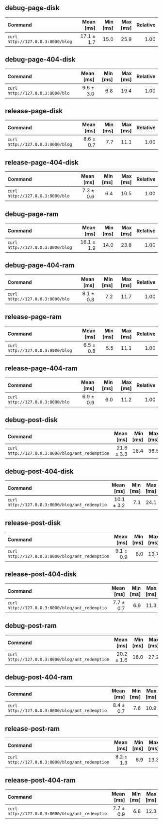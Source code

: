 ## debug-page-disk
| Command | Mean [ms] | Min [ms] | Max [ms] | Relative |
|:---|---:|---:|---:|---:|
| `curl http://127.0.0.3:8000/blog` | 17.1 ± 1.7 | 15.0 | 25.9 | 1.00 |

## debug-page-404-disk
| Command | Mean [ms] | Min [ms] | Max [ms] | Relative |
|:---|---:|---:|---:|---:|
| `curl http://127.0.0.3:8000/blo` | 9.6 ± 3.0 | 6.8 | 19.4 | 1.00 |

## release-page-disk
| Command | Mean [ms] | Min [ms] | Max [ms] | Relative |
|:---|---:|---:|---:|---:|
| `curl http://127.0.0.3:8000/blog` | 8.6 ± 0.7 | 7.7 | 11.1 | 1.00 |

## release-page-404-disk
| Command | Mean [ms] | Min [ms] | Max [ms] | Relative |
|:---|---:|---:|---:|---:|
| `curl http://127.0.0.3:8000/blo` | 7.3 ± 0.6 | 6.4 | 10.5 | 1.00 |

## debug-page-ram
| Command | Mean [ms] | Min [ms] | Max [ms] | Relative |
|:---|---:|---:|---:|---:|
| `curl http://127.0.0.3:8000/blog` | 16.1 ± 1.9 | 14.0 | 23.8 | 1.00 |

## debug-page-404-ram
| Command | Mean [ms] | Min [ms] | Max [ms] | Relative |
|:---|---:|---:|---:|---:|
| `curl http://127.0.0.3:8000/blo` | 8.1 ± 0.8 | 7.2 | 11.7 | 1.00 |

## release-page-ram
| Command | Mean [ms] | Min [ms] | Max [ms] | Relative |
|:---|---:|---:|---:|---:|
| `curl http://127.0.0.3:8000/blog` | 6.5 ± 0.8 | 5.5 | 11.1 | 1.00 |

## release-page-404-ram
| Command | Mean [ms] | Min [ms] | Max [ms] | Relative |
|:---|---:|---:|---:|---:|
| `curl http://127.0.0.3:8000/blo` | 6.9 ± 0.9 | 6.0 | 11.2 | 1.00 |

## debug-post-disk
| Command | Mean [ms] | Min [ms] | Max [ms] | Relative |
|:---|---:|---:|---:|---:|
| `curl http://127.0.0.3:8000/blog/ant_redemption` | 21.6 ± 3.3 | 18.4 | 36.5 | 1.00 |

## debug-post-404-disk
| Command | Mean [ms] | Min [ms] | Max [ms] | Relative |
|:---|---:|---:|---:|---:|
| `curl http://127.0.0.3:8000/blog/ant_redemptio` | 10.1 ± 3.2 | 7.1 | 24.1 | 1.00 |

## release-post-disk
| Command | Mean [ms] | Min [ms] | Max [ms] | Relative |
|:---|---:|---:|---:|---:|
| `curl http://127.0.0.3:8000/blog/ant_redemption` | 9.1 ± 0.9 | 8.0 | 13.7 | 1.00 |

## release-post-404-disk
| Command | Mean [ms] | Min [ms] | Max [ms] | Relative |
|:---|---:|---:|---:|---:|
| `curl http://127.0.0.3:8000/blog/ant_redemptio` | 7.7 ± 0.7 | 6.9 | 11.3 | 1.00 |

## debug-post-ram
| Command | Mean [ms] | Min [ms] | Max [ms] | Relative |
|:---|---:|---:|---:|---:|
| `curl http://127.0.0.3:8000/blog/ant_redemption` | 20.2 ± 1.6 | 18.0 | 27.2 | 1.00 |

## debug-post-404-ram
| Command | Mean [ms] | Min [ms] | Max [ms] | Relative |
|:---|---:|---:|---:|---:|
| `curl http://127.0.0.3:8000/blog/ant_redemptio` | 8.4 ± 0.7 | 7.6 | 10.9 | 1.00 |

## release-post-ram
| Command | Mean [ms] | Min [ms] | Max [ms] | Relative |
|:---|---:|---:|---:|---:|
| `curl http://127.0.0.3:8000/blog/ant_redemption` | 8.2 ± 1.3 | 6.9 | 13.3 | 1.00 |

## release-post-404-ram
| Command | Mean [ms] | Min [ms] | Max [ms] | Relative |
|:---|---:|---:|---:|---:|
| `curl http://127.0.0.3:8000/blog/ant_redemptio` | 7.7 ± 0.9 | 6.8 | 12.3 | 1.00 |
